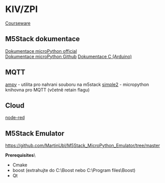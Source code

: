 # KIV/ZPI
[Courseware](https://courseware.zcu.cz/portal/studium/courseware/kiv/zpi)

## M5Stack dokumentace
[Dokumentace microPython official](https://docs.m5stack.com/en/quick_start/core2/mpy) \
[Dokumentace microPython Github](https://github.com/m5stack/M5Stack_MicroPython)
[Dokumentace C (Arduino)](https://docs.m5stack.com/en/quick_start/core2/arduino)

## MQTT
[ampy](https://github.com/scientifichackers/ampy) - utilita pro nahrani souboru na m5stack 
[simple2](https://github.com/fizista/micropython-umqtt.simple2/) - micropython knihovna pro MQTT (včetně retain flagu)

## Cloud

[node-red](cv08_cloud/README.md)

## M5Stack Emulator
https://github.com/MartinUbl/M5Stack_MicroPython_Emulator/tree/master

**Prerequisites**\
- Cmake
- boost (extrahujte do C:\Boost nebo C:\Program files\Boost)
- Qt